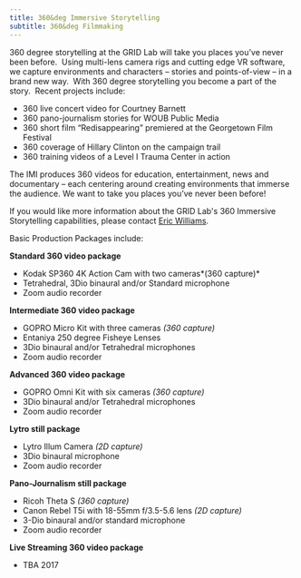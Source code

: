 ```yaml
---
title: 360&deg Immersive Storytelling
subtitle: 360&deg Filmmaking
---
```



360 degree storytelling at the GRID Lab will take you places you’ve never been before.&nbsp; Using multi-lens camera rigs and cutting edge VR software, we capture environments and characters – stories and points-of-view – in a brand new way.&nbsp; With 360 degree storytelling you become a part of the story.&nbsp; Recent projects include:

* 360 live concert video for Courtney Barnett
* 360 pano-journalism stories for WOUB Public Media
* 360 short film “Redisappearing” premiered at the Georgetown Film Festival
* 360 coverage of Hillary Clinton on the campaign trail
* 360 training videos of a Level I Trauma Center in action


The IMI produces 360 videos for education, entertainment, news and documentary – each centering around creating environments that immerse the audience. We want to take you places you’ve never been before!

If you would like more information about the GRID Lab's 360 Immersive Storytelling capabilities, please contact [Eric Williams](javascript:void(location.href='mailto:'+String.fromCharCode(119,105,108,108,105,97,101,50,64,111,104,105,111,46,101,100,117)+'?subject=GRID%20Lab%20-%20360%20Immersive%20Storytelling%20Request')).

Basic Production Packages include:

**Standard 360 video package**

* Kodak SP360 4K Action Cam with two cameras*(360 capture)*
* Tetrahedral, 3Dio binaural and/or Standard microphone
* Zoom audio recorder


**Intermediate 360 video package**

* GOPRO Micro Kit with three cameras *(360 capture)*
* Entaniya 250 degree Fisheye Lenses
* 3Dio binaural and/or Tetrahedral microphones
* Zoom audio recorder


**Advanced 360 video package**

* GOPRO Omni Kit with six cameras *(360 capture)*
* 3Dio binaural and/or Tetrahedral microphones
* Zoom audio recorder


**Lytro still package**

* Lytro Illum Camera *(2D capture)*
* 3Dio binaural microphone
* Zoom audio recorder


**Pano-Journalism still package**

* Ricoh Theta S *(360 capture)*
* Canon Rebel T5i with 18-55mm f/3.5-5.6 lens *(2D capture)*
* 3-Dio binaural and/or standard microphone
* Zoom audio recorder


**Live Streaming 360 video package**

* TBA 2017
